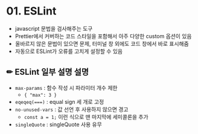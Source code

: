 # 01. ESLint

* javascript 문법을 검사해주는 도구
* Prettier에서 커버하는 코드 스타일을 포함해서 아주 다양한 custom 옵션이 있음
* 올바르지 않은 문법이 있으면 문제, 터미널 창 외에도 코드 창에서 바로 표시해줌
* 자동으로 ESLint가 오류를 고치게 설정할 수 있음

## ✏ ESLint 일부 설명 설명
* `max-params` : 함수 작성 시 파라미터 개수 제한
    * `{ "max": 3 }`
* `eqeqeq(===)` : equal sign 세 개로 고정
* `no-unused-vars` : 값 선언 후 사용하지 않으면 경고
    * `const a = 1;` 이런 식으로 맨 마지막에 세미콜론을 추가
* `singleQuote` : singleQuote 사용 유무
